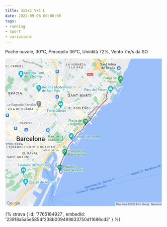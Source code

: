 ```yaml
---
title: 3x5x1'V+1'L
date: 2022-09-06 00:00:00
tags:
- running
- Sport
- variazioni
---
```


Poche nuvole, 30°C, Percepito 36°C, Umidità 72%, Vento 7m/s da SO

![](images/20220906-activity-map.png)

{% strava { id: '7765184927', embedId: '23918a5a5e5854f238b009499833750d11686cd2' } %}

